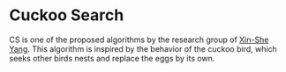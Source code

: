 # Cuckoo Search

CS is one of the proposed algorithms by the research group of [Xin-She Yang](https://scholar.google.co.uk/citations?user=fA6aTlAAAAAJ).
This algorithm is inspired by the behavior of the cuckoo bird, which seeks other birds nests and replace the eggs by its own.
